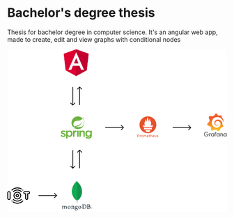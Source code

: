 # Bachelor's degree thesis
Thesis for bachelor degree in computer science.
It's an angular web app, made to create, edit and view graphs with conditional nodes

![alt text](https://github.com/simone-05/thesis/blob/main/pipeline_tesi.png?raw=true)
